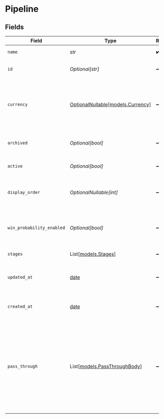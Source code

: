 # Pipeline


## Fields

| Field                                                                                                                                                   | Type                                                                                                                                                    | Required                                                                                                                                                | Description                                                                                                                                             | Example                                                                                                                                                 |
| ------------------------------------------------------------------------------------------------------------------------------------------------------- | ------------------------------------------------------------------------------------------------------------------------------------------------------- | ------------------------------------------------------------------------------------------------------------------------------------------------------- | ------------------------------------------------------------------------------------------------------------------------------------------------------- | ------------------------------------------------------------------------------------------------------------------------------------------------------- |
| `name`                                                                                                                                                  | *str*                                                                                                                                                   | :heavy_check_mark:                                                                                                                                      | The name of the Pipeline.                                                                                                                               | Sales Pipeline                                                                                                                                          |
| `id`                                                                                                                                                    | *Optional[str]*                                                                                                                                         | :heavy_minus_sign:                                                                                                                                      | The unique identifier of the Pipeline.                                                                                                                  | default                                                                                                                                                 |
| `currency`                                                                                                                                              | [OptionalNullable[models.Currency]](../models/currency.md)                                                                                              | :heavy_minus_sign:                                                                                                                                      | Indicates the associated currency for an amount of money. Values correspond to [ISO 4217](https://en.wikipedia.org/wiki/ISO_4217).                      | USD                                                                                                                                                     |
| `archived`                                                                                                                                              | *Optional[bool]*                                                                                                                                        | :heavy_minus_sign:                                                                                                                                      | Whether the Pipeline is archived or not.                                                                                                                | false                                                                                                                                                   |
| `active`                                                                                                                                                | *Optional[bool]*                                                                                                                                        | :heavy_minus_sign:                                                                                                                                      | Whether the Pipeline is active or not.                                                                                                                  | false                                                                                                                                                   |
| `display_order`                                                                                                                                         | *OptionalNullable[int]*                                                                                                                                 | :heavy_minus_sign:                                                                                                                                      | The order in which the Pipeline is displayed in the UI.                                                                                                 | 1                                                                                                                                                       |
| `win_probability_enabled`                                                                                                                               | *Optional[bool]*                                                                                                                                        | :heavy_minus_sign:                                                                                                                                      | Whether the Pipeline has win probability enabled or not.                                                                                                | true                                                                                                                                                    |
| `stages`                                                                                                                                                | List[[models.Stages](../models/stages.md)]                                                                                                              | :heavy_minus_sign:                                                                                                                                      | The Pipeline Stages.                                                                                                                                    |                                                                                                                                                         |
| `updated_at`                                                                                                                                            | [date](https://docs.python.org/3/library/datetime.html#date-objects)                                                                                    | :heavy_minus_sign:                                                                                                                                      | The date and time when the object was last updated.                                                                                                     | 2020-09-30T07:43:32.000Z                                                                                                                                |
| `created_at`                                                                                                                                            | [date](https://docs.python.org/3/library/datetime.html#date-objects)                                                                                    | :heavy_minus_sign:                                                                                                                                      | The date and time when the object was created.                                                                                                          | 2020-09-30T07:43:32.000Z                                                                                                                                |
| `pass_through`                                                                                                                                          | List[[models.PassThroughBody](../models/passthroughbody.md)]                                                                                            | :heavy_minus_sign:                                                                                                                                      | The pass_through property allows passing service-specific, custom data or structured modifications in request body when creating or updating resources. |                                                                                                                                                         |
